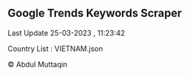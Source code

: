 

## Google Trends Keywords Scraper 
 
Last Update 25-03-2023 , 11:23:42

Country List :
VIETNAM.json



© Abdul Muttaqin 
